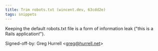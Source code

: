 ```yaml
---
title: Trim robots.txt (wincent.dev, 63cdd2e)
tags: snippets
---
```


Keeping the default robots.txt file is a form of information leak ("this is a Rails application!").

Signed-off-by: Greg Hurrell &lt;greg@hurrell.net&gt;
